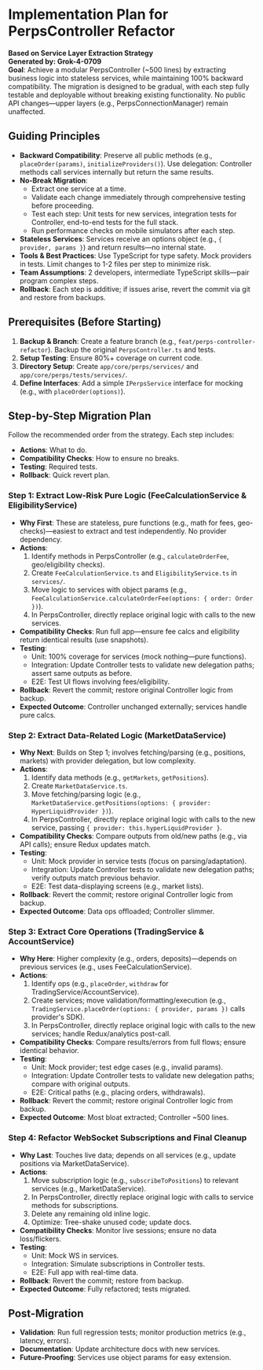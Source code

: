 # Implementation Plan for PerpsController Refactor

**Based on Service Layer Extraction Strategy**  
**Generated by: Grok-4-0709**  
**Goal**: Achieve a modular PerpsController (~500 lines) by extracting business logic into stateless services, while maintaining 100% backward compatibility. The migration is designed to be gradual, with each step fully testable and deployable without breaking existing functionality. No public API changes—upper layers (e.g., PerpsConnectionManager) remain unaffected.

## Guiding Principles

- **Backward Compatibility**: Preserve all public methods (e.g., `placeOrder(params)`, `initializeProviders()`). Use delegation: Controller methods call services internally but return the same results.
- **No-Break Migration**:
  - Extract one service at a time.
  - Validate each change immediately through comprehensive testing before proceeding.
  - Test each step: Unit tests for new services, integration tests for Controller, end-to-end tests for the full stack.
  - Run performance checks on mobile simulators after each step.
- **Stateless Services**: Services receive an options object (e.g., `{ provider, params }`) and return results—no internal state.
- **Tools & Best Practices**: Use TypeScript for type safety. Mock providers in tests. Limit changes to 1-2 files per step to minimize risk.
- **Team Assumptions**: 2 developers, intermediate TypeScript skills—pair program complex steps.
- **Rollback**: Each step is additive; if issues arise, revert the commit via git and restore from backups.

## Prerequisites (Before Starting)

1. **Backup & Branch**: Create a feature branch (e.g., `feat/perps-controller-refactor`). Backup the original `PerpsController.ts` and tests.
2. **Setup Testing**: Ensure 80%+ coverage on current code.
3. **Directory Setup**: Create `app/core/perps/services/` and `app/core/perps/tests/services/`.
4. **Define Interfaces**: Add a simple `IPerpsService` interface for mocking (e.g., with `placeOrder(options)`).

## Step-by-Step Migration Plan

Follow the recommended order from the strategy. Each step includes:

- **Actions**: What to do.
- **Compatibility Checks**: How to ensure no breaks.
- **Testing**: Required tests.
- **Rollback**: Quick revert plan.

### Step 1: Extract Low-Risk Pure Logic (FeeCalculationService & EligibilityService)

- **Why First**: These are stateless, pure functions (e.g., math for fees, geo-checks)—easiest to extract and test independently. No provider dependency.
- **Actions**:
  1. Identify methods in PerpsController (e.g., `calculateOrderFee`, geo/eligibility checks).
  2. Create `FeeCalculationService.ts` and `EligibilityService.ts` in `services/`.
  3. Move logic to services with object params (e.g., `FeeCalculationService.calculateOrderFee(options: { order: Order })`).
  4. In PerpsController, directly replace original logic with calls to the new services.
- **Compatibility Checks**: Run full app—ensure fee calcs and eligibility return identical results (use snapshots).
- **Testing**:
  - Unit: 100% coverage for services (mock nothing—pure functions).
  - Integration: Update Controller tests to validate new delegation paths; assert same outputs as before.
  - E2E: Test UI flows involving fees/eligibility.
- **Rollback**: Revert the commit; restore original Controller logic from backup.
- **Expected Outcome**: Controller unchanged externally; services handle pure calcs.

### Step 2: Extract Data-Related Logic (MarketDataService)

- **Why Next**: Builds on Step 1; involves fetching/parsing (e.g., positions, markets) with provider delegation, but low complexity.
- **Actions**:
  1. Identify data methods (e.g., `getMarkets`, `getPositions`).
  2. Create `MarketDataService.ts`.
  3. Move fetching/parsing logic (e.g., `MarketDataService.getPositions(options: { provider: HyperLiquidProvider })`).
  4. In PerpsController, directly replace original logic with calls to the new service, passing `{ provider: this.hyperLiquidProvider }`.
- **Compatibility Checks**: Compare outputs from old/new paths (e.g., via API calls); ensure Redux updates match.
- **Testing**:
  - Unit: Mock provider in service tests (focus on parsing/adaptation).
  - Integration: Update Controller tests to validate new delegation paths; verify outputs match previous behavior.
  - E2E: Test data-displaying screens (e.g., market lists).
- **Rollback**: Revert the commit; restore original Controller logic from backup.
- **Expected Outcome**: Data ops offloaded; Controller slimmer.

### Step 3: Extract Core Operations (TradingService & AccountService)

- **Why Here**: Higher complexity (e.g., orders, deposits)—depends on previous services (e.g., uses FeeCalculationService).
- **Actions**:
  1. Identify ops (e.g., `placeOrder`, `withdraw` for TradingService/AccountService).
  2. Create services; move validation/formatting/execution (e.g., `TradingService.placeOrder(options: { provider, params })` calls provider's SDK).
  3. In PerpsController, directly replace original logic with calls to the new services; handle Redux/analytics post-call.
- **Compatibility Checks**: Compare results/errors from full flows; ensure identical behavior.
- **Testing**:
  - Unit: Mock provider; test edge cases (e.g., invalid params).
  - Integration: Update Controller tests to validate new delegation paths; compare with original outputs.
  - E2E: Critical paths (e.g., placing orders, withdrawals).
- **Rollback**: Revert the commit; restore original Controller logic from backup.
- **Expected Outcome**: Most bloat extracted; Controller ~500 lines.

### Step 4: Refactor WebSocket Subscriptions and Final Cleanup

- **Why Last**: Touches live data; depends on all services (e.g., update positions via MarketDataService).
- **Actions**:
  1. Move subscription logic (e.g., `subscribeToPositions`) to relevant services (e.g., MarketDataService).
  2. In PerpsController, directly replace original logic with calls to service methods for subscriptions.
  3. Delete any remaining old inline logic.
  4. Optimize: Tree-shake unused code; update docs.
- **Compatibility Checks**: Monitor live sessions; ensure no data loss/flickers.
- **Testing**:
  - Unit: Mock WS in services.
  - Integration: Simulate subscriptions in Controller tests.
  - E2E: Full app with real-time data.
- **Rollback**: Revert the commit; restore from backup.
- **Expected Outcome**: Fully refactored; tests migrated.

## Post-Migration

- **Validation**: Run full regression tests; monitor production metrics (e.g., latency, errors).
- **Documentation**: Update architecture docs with new services.
- **Future-Proofing**: Services use object params for easy extension.
